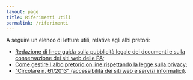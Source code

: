 ```yaml
---
layout: page
title: Riferimenti utili
permalink: /riferimenti
---
```


A seguire un elenco di letture utili, relative agli albi pretori:

- [Redazione di linee guida sulla pubblicità legale dei documenti e sulla conservazione dei siti web delle PA](file/ll_gg_gdl_pubblicita_legale.pdf);
- [Come gestire l'albo pretorio on line rispettando la legge sulla privacy](file/privacyEalbo.pdf);
- ["Circolare n. 61/2013" (accessibilità dei siti web e servizi informatici)](file/circolare_accessibilta_29_marzo_2013.pdf).
